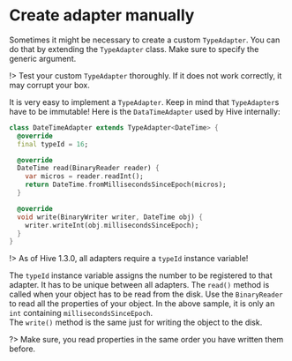 # Create adapter manually

Sometimes it might be necessary to create a custom `TypeAdapter`. You can do that by extending the `TypeAdapter` class. Make sure to specify the generic argument.

!> Test your custom `TypeAdapter` thoroughly. If it does not work correctly, it may corrupt your box.

It is very easy to implement a `TypeAdapter`. Keep in mind that `TypeAdapter`s have to be immutable! Here is the `DataTimeAdapter` used by Hive internally:

```dart
class DateTimeAdapter extends TypeAdapter<DateTime> {
  @override
  final typeId = 16;

  @override
  DateTime read(BinaryReader reader) {
    var micros = reader.readInt();
    return DateTime.fromMillisecondsSinceEpoch(micros);
  }

  @override
  void write(BinaryWriter writer, DateTime obj) {
    writer.writeInt(obj.millisecondsSinceEpoch);
  }
}
```

!> As of Hive 1.3.0, all adapters require a `typeId` instance variable!

The `typeId` instance variable assigns the number to be registered to that adapter. It has to be unique between all adapters.
The `read()` method is called when your object has to be read from the disk. Use the `BinaryReader` to read all the properties of your object. In the above sample, it is only an `int` containing `millisecondsSinceEpoch`.  
The `write()` method is the same just for writing the object to the disk.

?> Make sure, you read properties in the same order you have written them before.

